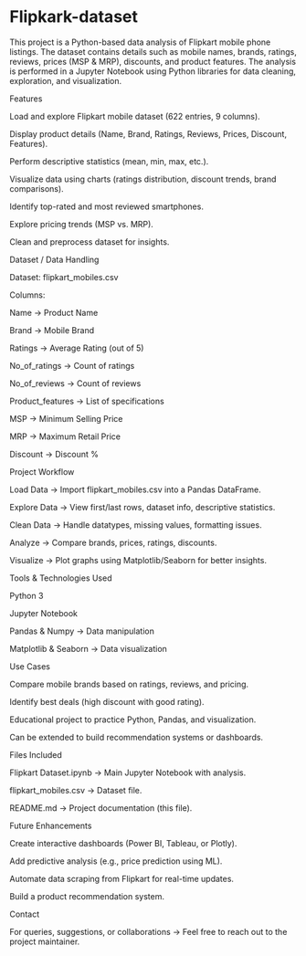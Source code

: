 # Flipkark-dataset
This project is a Python-based data analysis of Flipkart mobile phone listings. The dataset contains details such as mobile names, brands, ratings, reviews, prices (MSP & MRP), discounts, and product features. The analysis is performed in a Jupyter Notebook using Python libraries for data cleaning, exploration, and visualization.

Features

Load and explore Flipkart mobile dataset (622 entries, 9 columns).

Display product details (Name, Brand, Ratings, Reviews, Prices, Discount, Features).

Perform descriptive statistics (mean, min, max, etc.).

Visualize data using charts (ratings distribution, discount trends, brand comparisons).

Identify top-rated and most reviewed smartphones.

Explore pricing trends (MSP vs. MRP).

Clean and preprocess dataset for insights.

Dataset / Data Handling

Dataset: flipkart_mobiles.csv

Columns:

Name → Product Name

Brand → Mobile Brand

Ratings → Average Rating (out of 5)

No_of_ratings → Count of ratings

No_of_reviews → Count of reviews

Product_features → List of specifications

MSP → Minimum Selling Price

MRP → Maximum Retail Price

Discount → Discount %

Project Workflow

Load Data → Import flipkart_mobiles.csv into a Pandas DataFrame.

Explore Data → View first/last rows, dataset info, descriptive statistics.

Clean Data → Handle datatypes, missing values, formatting issues.

Analyze → Compare brands, prices, ratings, discounts.

Visualize → Plot graphs using Matplotlib/Seaborn for better insights.

Tools & Technologies Used

Python 3

Jupyter Notebook

Pandas & Numpy → Data manipulation

Matplotlib & Seaborn → Data visualization

Use Cases

Compare mobile brands based on ratings, reviews, and pricing.

Identify best deals (high discount with good rating).

Educational project to practice Python, Pandas, and visualization.

Can be extended to build recommendation systems or dashboards.

Files Included

Flipkart Dataset.ipynb → Main Jupyter Notebook with analysis.

flipkart_mobiles.csv → Dataset file.

README.md → Project documentation (this file).

Future Enhancements

Create interactive dashboards (Power BI, Tableau, or Plotly).

Add predictive analysis (e.g., price prediction using ML).

Automate data scraping from Flipkart for real-time updates.

Build a product recommendation system.

Contact

For queries, suggestions, or collaborations → Feel free to reach out to the project maintainer.
